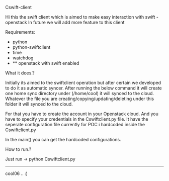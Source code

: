 Cswift-client


Hi this the swift client which is aimed to make easy interaction with swift - openstack
In future we will add more feature to this client


Requirements:
  * python
  * python-swiftclient  
  * time
  * watchdog
  * ** openstack with swift enabled


What it does.?

Initially its aimed to the swiftclient operation but after certain we developed to do it as automatic syncer.
After running the below command it will create one home sync directory under (/home/cool) it will synced to the cloud.
Whatever the file you are creating/copying/updating/deleting under this folder it will synced to the cloud.

For that you have to create the account in your Openstack cloud. And you have to specify your credentials in the Cswiftclient.py file. It have the seperate configuration file currently for POC i hardcoded inside the Cswiftclient.py

In the main() you can get the hardcoded configurations.


How to run.?

Just run -> python Cswiftclient.py

_ _ _ _ _ 

cool06 .. :)




